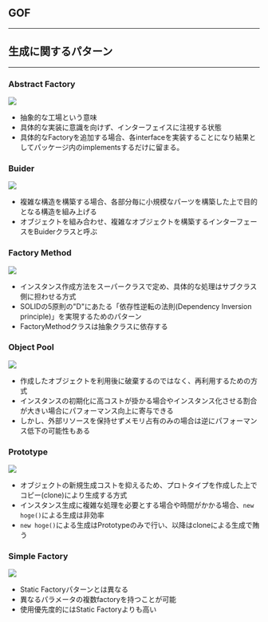 ## GOF
---

## 生成に関するパターン
---
### Abstract Factory

![](https://designpatternsphp.readthedocs.io/ja/latest/_images/uml13.png)

- 抽象的な工場という意味
- 具体的な実装に意識を向けず、インターフェイスに注視する状態
- 具体的なFactoryを追加する場合、各interfaceを実装することになり結果としてパッケージ内のimplementsするだけに留まる。

### Buider

![](https://designpatternsphp.readthedocs.io/ja/latest/_images/uml14.png)

- 複雑な構造を構築する場合、各部分毎に小規模なパーツを構築した上で目的となる構造を組み上げる
- オブジェクトを組み合わせ、複雑なオブジェクトを構築するインターフェースをBuiderクラスと呼ぶ

### Factory Method

![](https://designpatternsphp.readthedocs.io/ja/latest/_images/uml15.png)

- インスタンス作成方法をスーパークラスで定め、具体的な処理はサブクラス側に担わせる方式
- SOLIDの5原則の"D"にあたる「依存性逆転の法則(Dependency Inversion principle)」を実現するためのパターン
- FactoryMethodクラスは抽象クラスに依存する

### Object Pool

![](https://designpatternsphp.readthedocs.io/ja/latest/_images/uml16.png)

- 作成したオブジェクトを利用後に破棄するのではなく、再利用するための方式
- インスタンスの初期化に高コストが掛かる場合やインスタンス化させる割合が大きい場合にパフォーマンス向上に寄与できる
- しかし、外部リソースを保持せずメモリ占有のみの場合は逆にパフォーマンス低下の可能性もある

### Prototype

![](https://designpatternsphp.readthedocs.io/ja/latest/_images/uml17.png)

- オブジェクトの新規生成コストを抑えるため、プロトタイプを作成した上でコピー(clone)により生成する方式
- インスタンス生成に複雑な処理を必要とする場合や時間がかかる場合、`new hoge()`による生成は非効率
- `new hoge()`による生成はPrototypeのみで行い、以降はcloneによる生成で賄う

### Simple Factory

![](https://designpatternsphp.readthedocs.io/ja/latest/_images/uml18.png)

- Static Factoryパターンとは異なる
- 異なるパラメータの複数factoryを持つことが可能
- 使用優先度的にはStatic Factoryよりも高い
